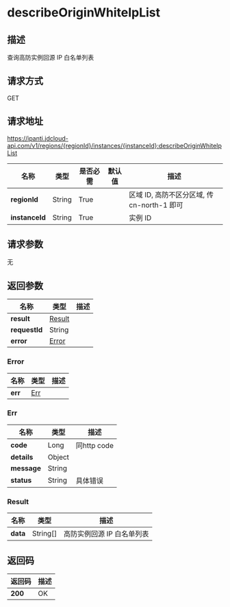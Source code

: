 # describeOriginWhiteIpList


## 描述
查询高防实例回源 IP 白名单列表

## 请求方式
GET

## 请求地址
https://ipanti.jdcloud-api.com/v1/regions/{regionId}/instances/{instanceId}:describeOriginWhiteIpList

|名称|类型|是否必需|默认值|描述|
|---|---|---|---|---|
|**regionId**|String|True| |区域 ID, 高防不区分区域, 传 cn-north-1 即可|
|**instanceId**|String|True| |实例 ID|

## 请求参数
无


## 返回参数
|名称|类型|描述|
|---|---|---|
|**result**|[Result](describeoriginwhiteiplist#result)| |
|**requestId**|String| |
|**error**|[Error](describeoriginwhiteiplist#error)| |

### <div id="error">Error</div>
|名称|类型|描述|
|---|---|---|
|**err**|[Err](describeoriginwhiteiplist#err)| |
### <div id="err">Err</div>
|名称|类型|描述|
|---|---|---|
|**code**|Long|同http code|
|**details**|Object| |
|**message**|String| |
|**status**|String|具体错误|
### <div id="result">Result</div>
|名称|类型|描述|
|---|---|---|
|**data**|String[]|高防实例回源 IP 白名单列表|

## 返回码
|返回码|描述|
|---|---|
|**200**|OK|
